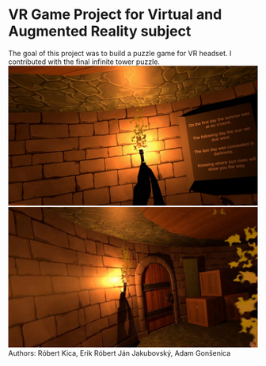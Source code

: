 # VR Game Project for Virtual and Augmented Reality subject 
The goal of this project was to build a puzzle game for VR headset. I contributed with the final infinite tower puzzle. ![Puzzle](images/tower1.png) ![Exit from infinite tower](images/tower2.png) 
Authors: Róbert Kica, Erik Róbert Ján Jakubovský, Adam Gonšenica

